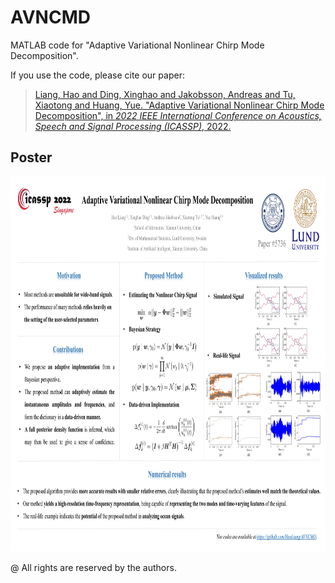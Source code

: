 # AVNCMD
MATLAB code for "Adaptive Variational Nonlinear Chirp Mode Decomposition".

If you use the code, please cite our paper:
> [Liang, Hao and Ding, Xinghao and Jakobsson, Andreas and Tu, Xiaotong and Huang, Yue. "Adaptive Variational Nonlinear Chirp Mode Decomposition", in *2022 IEEE International Conference on Acoustics, Speech and Signal Processing (ICASSP)*, 2022.]()

## Poster
<img src="poster.jpg" width="800px" height="600px"> 

@ All rights are reserved by the authors.
